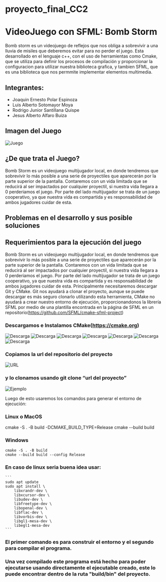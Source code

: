 # proyecto_final_CC2
# VideoJuego con SFML: Bomb Storm

Bomb storm es un videojuego de reflejos que nos obliga a sobrevivir a una lluvia de misiles que deberemos evitar para no perder el juego. Esta desarrollado en el lenguaje c++, con el uso de herramientas como Cmake, que se utiliza para definir los procesos de compilación y proporcionar la configuracion para utilizar nuestra biblioteca grafica, y tambien SFML, que es una biblioteca que nos permmite implementar elementos multimedia.

## Integrantes:

- Joaquin Ernesto Polar Espinoza
- Luis Alberto Sotomayor Moya
- Rodrigo Junior Santillana Quispe
- Jesus Alberto Alfaro Buiza
## Imagen del Juego

![Juego](Documentacion/CapturaJuego1.PNG)

## ¿De que trata el Juego?
Bomb Storm es un videojuego multijugador local, en donde tendremos que sobrevivir lo más posible a una serie de proyectiles que aparecerán por la parte superior de la pantalla. Contaremos con un vida limitada que se reducirá al ser impactados por cualquier proyectil, si nuestra vida llegara a 0 perderiamos el juego. Por parte del lado multijugador se trata de un juego cooperativo, ya que nuestra vida es compartida y es responsabilidad de ambos jugadores cuidar de esta.

## Problemas en el desarrollo y sus posible soluciones

## Requerimientos para la ejecución del juego

Bomb Storm es un videojuego multijugador local, en donde tendremos que sobrevivir lo más posible a una serie de proyectiles que aparecerán por la parte superior de la pantalla. Contaremos con un vida limitada que se reducirá al ser impactados por cualquier proyectil, si nuestra vida llegara a 0 perderiamos el juego. Por parte del lado multijugador se trata de un juego cooperativo, ya que nuestra vida es compartida y es responsabilidad de ambos jugadores cuidar de esta.
Principalmente necesitaremos descargar Git y CMake. Git nos ayudará a clonar el proyecto, aunque se puede descargar es más seguro clonarlo utilizando esta herramienta, CMake no ayudará a crear nuestro entorno de ejecución, proporcionandonos la librería SFML por medio de una plantilla encontrada en la página de SFML en un repositorio(https://github.com/SFML/cmake-sfml-project) 
### Descargamos e Instalamos CMake(https://cmake.org)

![Descarga](Documentacion/CapturaJuego4.PNG)
![Descarga](Documentacion/CapturaJuego6.PNG)
![Descarga](Documentacion/CapturaJuego7.PNG)
![Descarga](Documentacion/CapturaJuego8.PNG)
![Descarga](Documentacion/CapturaJuego9.PNG)
![Descarga](Documentacion/CapturaJuego10.PNG)
![Descarga](Documentacion/CapturaJuego11.PNG)
### Copiamos la url del repositorio del proyecto

![URL](Documentacion/CapturaJuego2.PNG)

### y lo clonamos usando git clone “url del proyecto”

![Ejemplo](Documentacion/CapturaJuego3.PNG)

Luego de esto usaremos los comandos para generar el entorno de ejecución:
### Linux o MacOS

cmake -S . -B build -DCMAKE_BUILD_TYPE=Release
cmake --build build
### Windows

	cmake -S . -B build
   	cmake --build build --config Release
### En caso de linux seria buena idea usar:

	```
    sudo apt update
    sudo apt install \
        libxrandr-dev \
        libxcursor-dev \
        libudev-dev \
        libfreetype-dev \
        libopenal-dev \
        libflac-dev \
        libvorbis-dev \
        libgl1-mesa-dev \
        libegl1-mesa-dev
    ```
### El primer comando es para construir el entorno y el segundo para compilar el programa.
### Una vez compilado este programa está hecho para poder ejecutarse usando directamente el ejecutable creado, este lo puede encontrar dentro de la ruta "build/bin" del proyecto.








 
	
